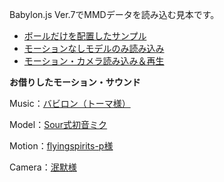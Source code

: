 Babylon.js Ver.7でMMDデータを読み込む見本です。

* [ボールだけを配置したサンプル](./basic.html)
* [モーションなしモデルのみ読み込み](./noanim.html)
* [モーション・カメラ読み込み＆再生](./index.html)


**お借りしたモーション・サウンド**

Music：[バビロン（トーマ様）](https://www.nicovideo.jp/watch/sm14332782)

Model：[Sour式初音ミク](https://bowlroll.net/file/146103)

Motion：[flyingspirits-p様](https://flyingspirits-p.wixsite.com/fsblog/post/project-diva-motion-convert-mmd-downloads)

Camera：[泯默様](https://bowlroll.net/user/196249)



